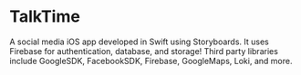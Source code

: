 # TalkTime
A social media iOS app developed in Swift using Storyboards. It uses Firebase for authentication, database, and storage! Third party libraries include GoogleSDK, FacebookSDK, Firebase, GoogleMaps, Loki, and more.
